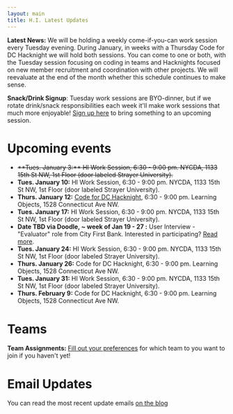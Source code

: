 ```yaml
---
layout: main
title: H.I. Latest Updates
---
```

<div class="well">
  <p><strong>Latest News:</strong>
      We will be holding a weekly come-if-you-can work session every Tuesday evening. During January, in weeks with a Thursday Code for DC Hacknight we will hold both sessions. You can come to one or both, with the Tuesday session focusing on coding in teams and Hacknights focused on new member recruitment and coordination with other projects. We will reevaluate at the end of the month whether this schedule continues to make sense.
    </p>
</div>

<div class="well">
  <strong>Snack/Drink Signup</strong>: Tuesday work sessions are BYO-dinner, but if we rotate drink/snack responsibilities each week it'll make work sessions that much more enjoyable! <a target="_blank" href="https://docs.google.com/spreadsheets/d/1LMS-DvR8-1zJVYjM21s0AXHfU3l42ZdOUDslhnrAxcA/edit?usp=sharing">Sign up here</a> to bring something to an upcoming session. 
</div>

# Upcoming events

* <div style="text-decoration: line-through">**Tues. January 3:** HI Work Session, 6:30 - 9:00 pm. NYCDA, 1133 15th St NW, 1st Floor (door labeled Strayer University).</div>
* **Tues. January 10:** HI Work Session, 6:30 - 9:00 pm. NYCDA, 1133 15th St NW, 1st Floor (door labeled Strayer University).
* **Thurs. January 12:** [Code for DC Hacknight](https://www.meetup.com/Code-for-DC/events/236380428/), 6:30 - 9:00 pm. Learning Objects, 1528 Connecticut Ave NW.
* **Tues. January 17:** HI Work Session, 6:30 - 9:00 pm. NYCDA, 1133 15th St NW, 1st Floor (door labeled Strayer University).
* **Date TBD via Doodle, ~ week of Jan 19 - 27 :** User Interview - "Evaluator" role from City First Bank. Interested in participating? [Read more]({{site.baseurl}}/resources/latest/city-first.html).
* **Tues. January 24:** HI Work Session, 6:30 - 9:00 pm. NYCDA, 1133 15th St NW, 1st Floor (door labeled Strayer University).
* **Thurs. January 26:** Code for DC Hacknight, 6:30 - 9:00 pm. Learning Objects, 1528 Connecticut Ave NW.
* **Tues. January 31:** HI Work Session, 6:30 - 9:00 pm. NYCDA, 1133 15th St NW, 1st Floor (door labeled Strayer University).
* **Thurs. February 9:** Code for DC Hacknight, 6:30 - 9:00 pm. Learning Objects, 1528 Connecticut Ave NW.

# Teams

<p><strong>Team Assignments:</strong>
      <a href="https://docs.google.com/spreadsheets/d/1gjOu2WRdGH-FiJ1u8GBRLVJo118hnfiH8SGT9fD3mVI/edit#gid=0">Fill out your preferences</a> for which team to you want to join if you haven't yet!
    </p>

# Email Updates

You can read the most recent update emails [on the blog]({{site.baseurl}}/blog)
